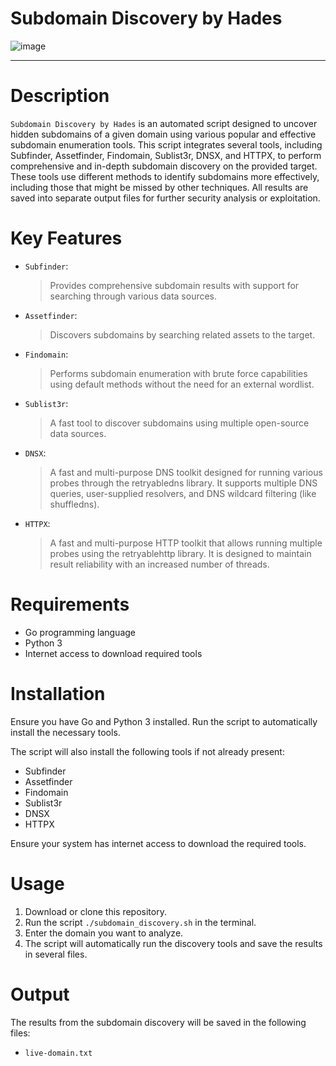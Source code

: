# Subdomain Discovery by Hades

![image](https://github.com/user-attachments/assets/13695905-36cf-4f20-89e6-571d2b05b1e3)

---

# Description
`Subdomain Discovery by Hades` is an automated script designed to uncover hidden subdomains of a given domain using various popular and effective subdomain enumeration tools. This script integrates several tools, including Subfinder, Assetfinder, Findomain, Sublist3r, DNSX, and HTTPX, to perform comprehensive and in-depth subdomain discovery on the provided target. These tools use different methods to identify subdomains more effectively, including those that might be missed by other techniques. All results are saved into separate output files for further security analysis or exploitation.

# Key Features
- `Subfinder`:  
  > Provides comprehensive subdomain results with support for searching through various data sources.

- `Assetfinder`:  
  > Discovers subdomains by searching related assets to the target.

- `Findomain`:  
  > Performs subdomain enumeration with brute force capabilities using default methods without the need for an external wordlist.

- `Sublist3r`:  
  > A fast tool to discover subdomains using multiple open-source data sources.

- `DNSX`:  
  > A fast and multi-purpose DNS toolkit designed for running various probes through the retryabledns library. It supports multiple DNS queries, user-supplied resolvers, and DNS wildcard filtering (like shuffledns).

- `HTTPX`:  
  > A fast and multi-purpose HTTP toolkit that allows running multiple probes using the retryablehttp library. It is designed to maintain result reliability with an increased number of threads.

# Requirements
- Go programming language  
- Python 3  
- Internet access to download required tools  

# Installation
Ensure you have Go and Python 3 installed. Run the script to automatically install the necessary tools.

The script will also install the following tools if not already present:
- Subfinder
- Assetfinder
- Findomain
- Sublist3r
- DNSX
- HTTPX

Ensure your system has internet access to download the required tools.

# Usage
1. Download or clone this repository.
2. Run the script `./subdomain_discovery.sh` in the terminal.
3. Enter the domain you want to analyze.
4. The script will automatically run the discovery tools and save the results in several files.

# Output
The results from the subdomain discovery will be saved in the following files:
- `live-domain.txt`
